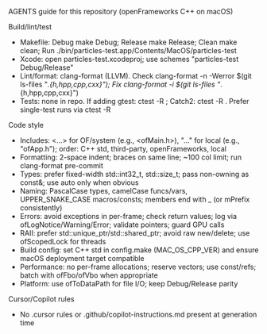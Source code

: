 AGENTS guide for this repository (openFrameworks C++ on macOS)

Build/lint/test
- Makefile: Debug make Debug; Release make Release; Clean make clean; Run ./bin/particles-test.app/Contents/MacOS/particles-test
- Xcode: open particles-test.xcodeproj; use schemes "particles-test Debug/Release"
- Lint/format: clang-format (LLVM). Check clang-format -n -Werror $(git ls-files "*.{h,hpp,cpp,cxx}"); Fix clang-format -i $(git ls-files "*.{h,hpp,cpp,cxx}")
- Tests: none in repo. If adding gtest: ctest -R <NameRegex>; Catch2: ctest -R <NameRegex>. Prefer single-test runs via ctest -R

Code style
- Includes: <...> for OF/system (e.g., <ofMain.h>), "..." for local (e.g., "ofApp.h"); order: C++ std, third-party, openFrameworks, local
- Formatting: 2-space indent; braces on same line; ~100 col limit; run clang-format pre-commit
- Types: prefer fixed-width std::int32_t, std::size_t; pass non-owning as const&; use auto only when obvious
- Naming: PascalCase types, camelCase funcs/vars, UPPER_SNAKE_CASE macros/consts; members end with _ (or mPrefix consistently)
- Errors: avoid exceptions in per-frame; check return values; log via ofLogNotice/Warning/Error; validate pointers; guard GPU calls
- RAII: prefer std::unique_ptr/std::shared_ptr; avoid raw new/delete; use ofScopedLock for threads
- Build config: set C++ std in config.make (MAC_OS_CPP_VER) and ensure macOS deployment target compatible
- Performance: no per-frame allocations; reserve vectors; use const/refs; batch with ofFbo/ofVbo when appropriate
- Platform: use ofToDataPath for file I/O; keep Debug/Release parity

Cursor/Copilot rules
- No .cursor rules or .github/copilot-instructions.md present at generation time
